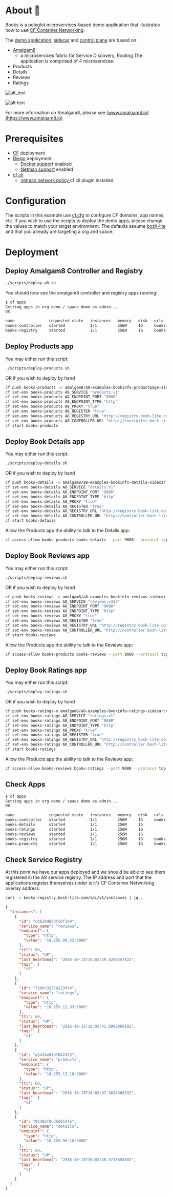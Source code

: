 # About 📖
 Books is a polyglot microservices-based demo application that illustrates how to use [CF Container Networking](https://github.com/cloudfoundry-incubator/netman-release).

 The [demo application](https://www.amalgam8.io/docs/demo/bookinfo/), [sidecar](https://www.amalgam8.io/docs/sidecar) and [control plane](https://www.amalgam8.io/docs/control-plane) are based on:
- [Amalgam8](https://www.amalgam8.io/)
  - a microservices fabric for Service Discovery, Routing
 The application is comprised of 4 microservices:
 - Products
 - Details
 - Reviews
 - Ratings

![alt_text](https://www.amalgam8.io/docs/figures/amalgam8-example-app-bookinfo.svg)

![alt text](https://github.com/markstgodard/books/raw/master/app.png "demo app")

For more information on Amalgam8, please see [www.amalgam8.io](https://www.amalgam8.io)

# Prerequisites
- [CF](https://github.com/cloudfoundry/cf-release) deployment
- [Diego](https://github.com/cloudfoundry/diego-release) deployment
  - [Docker support](https://github.com/cloudfoundry/diego-design-notes/blob/master/docker-support.md) enabled
  - [Netman support](https://github.com/cloudfoundry-incubator/netman-release) enabled
- [cf cli](http://docs.cloudfoundry.org/cf-cli)
  - [netman network policy ](https://github.com/cloudfoundry-incubator/netman-release/releases) cf cli plugin installed

# Configuration
The scripts in this example use [cf.cfg](./cf.cfg) to configure CF domains, app names, etc.
If you wish to use the scripts to deploy the demo apps, please change the values to match your target environment.
The defaults assume [bosh-lite](https://github.com/cloudfoundry/bosh-lite) and that you already are targeting a org and space.

# Deployment

## Deploy Amalgam8 Controller and Registry
```sh
./scripts/deploy-a8.sh
```

You should now see the amalgam8 controller and registry apps running:
```sh
$ cf apps
Getting apps in org demo / space demo as admin...
OK

name               requested state   instances   memory   disk   urls
books-controller   started           1/1         256M     1G     books-controller.bosh-lite.com
books-registry     started           1/1         256M     1G     books-registry.bosh-lite.com
```


## Deploy Products app

You may either run this script:
```sh
./scripts/deploy-products.sh
```

OR if you wish to deploy by hand
```sh
cf push books-products -o amalgam8/a8-examples-bookinfo-productpage-sidecar:v1 --no-start
cf set-env books-products A8_SERVICE "products:v1"
cf set-env books-products A8_ENDPOINT_PORT "9080"
cf set-env books-products A8_ENDPOINT_TYPE "http"
cf set-env books-products A8_PROXY "true"
cf set-env books-products A8_REGISTER "true"
cf set-env books-products A8_REGISTRY_URL "http://registry.bosh-lite.com"
cf set-env books-products A8_CONTROLLER_URL "http://controller.bosh-lite.com"
cf start books-products
```

## Deploy Book Details app

You may either run this script:
```sh
./scripts/deploy-details.sh
```

OR if you wish to deploy by hand
```sh
cf push books-details -o amalgam8/a8-examples-bookinfo-details-sidecar:v1 --no-start --no-route
cf set-env books-details A8_SERVICE "details:v1"
cf set-env books-details A8_ENDPOINT_PORT "9080"
cf set-env books-details A8_ENDPOINT_TYPE "http"
cf set-env books-details A8_PROXY "true"
cf set-env books-details A8_REGISTER "true"
cf set-env books-details A8_REGISTRY_URL "http://registry.bosh-lite.com"
cf set-env books-details A8_CONTROLLER_URL "http://controller.bosh-lite.com"
cf start books-details
```

Allow the Products app the ability to talk to the Details app:
```sh
cf access-allow books-products books-details --port 9080 --protocol tcp
```

## Deploy Book Reviews app

You may either run this script:
```sh
./scripts/deploy-reviews.sh
```

OR if you wish to deploy by hand
```sh
cf push books-reviews -o amalgam8/a8-examples-bookinfo-reviews-sidecar:v3 --no-start --no-route -u none
cf set-env books-reviews A8_SERVICE "reviews:v333"
cf set-env books-reviews A8_ENDPOINT_PORT "9080"
cf set-env books-reviews A8_ENDPOINT_TYPE "http"
cf set-env books-reviews A8_PROXY "true"
cf set-env books-reviews A8_REGISTER "true"
cf set-env books-reviews A8_REGISTRY_URL "http://registry.bosh-lite.com"
cf set-env books-reviews A8_CONTROLLER_URL "http://controller.bosh-lite.com"
cf start books-reviews
```

Allow the Products app the ability to talk to the Reviews app:
```sh
cf access-allow books-products books-reviews --port 9080 --protocol tcp
```

## Deploy Book Ratings app

You may either run this script:
```sh
./scripts/deploy-ratings.sh
```

OR if you wish to deploy by hand
```sh
cf push books-ratings-o amalgam8/a8-examples-bookinfo-ratings-sidecar:v1 --no-start --no-route
cf set-env books-ratings A8_SERVICE "ratings:v1"
cf set-env books-ratings A8_ENDPOINT_PORT "9080"
cf set-env books-ratings A8_ENDPOINT_TYPE "http"
cf set-env books-ratings A8_PROXY "true"
cf set-env books-ratings A8_REGISTER "true"
cf set-env books-ratings A8_REGISTRY_URL "http://registry.bosh-lite.com"
cf set-env books-ratings A8_CONTROLLER_URL "http://controller.bosh-lite.com"
cf start books-ratings
```

Allow the Products app the ability to talk to the Reviews app:
```sh
cf access-allow books-reviews books-ratings --port 9080 --protocol tcp
```

## Check Apps

```sh
$ cf apps
Getting apps in org demo / space demo as admin...
OK

name               requested state   instances   memory   disk   urls
books-controller   started           1/1         256M     1G     books-controller.bosh-lite.com
books-details      started           1/1         256M     1G
books-ratings      started           1/1         256M     1G
books-reviews      started           1/1         256M     1G
books-registry     started           1/1         256M     1G     books-registry.bosh-lite.com
books-products     started           1/1         256M     1G     books-products.bosh-lite.com
```

## Check Service Registry

At this point we have our apps deployed and we should be able to see them registered in the A8 service registry. The IP address and port that the applications register themselves under is it's CF Container Networking overlay address.

```sh
curl -s books-registry.bosh-lite.com/api/v1/instances | jq .
```

```json
{
  "instances": [
    {
      "id": "cb629d65dfc6f1e0",
      "service_name": "reviews",
      "endpoint": {
        "type": "http",
        "value": "10.255.96.22:9080"
      },
      "ttl": 60,
      "status": "UP",
      "last_heartbeat": "2016-10-15T16:03:39.428654742Z",
      "tags": [
        "v3"
      ]
    },
    {
      "id": "7306c32374223fc4",
      "service_name": "ratings",
      "endpoint": {
        "type": "http",
        "value": "10.255.12.33:9080"
      },
      "ttl": 60,
      "status": "UP",
      "last_heartbeat": "2016-10-15T16:03:41.600206818Z",
      "tags": [
        "v1"
      ]
    },
    {
      "id": "a3434e01df042473",
      "service_name": "products",
      "endpoint": {
        "type": "http",
        "value": "10.255.12.18:9080"
      },
      "ttl": 60,
      "status": "UP",
      "last_heartbeat": "2016-10-15T16:03:37.301438833Z",
      "tags": [
        "v1"
      ]
    },
    {
      "id": "8248bf8cd5d514fe",
      "service_name": "details",
      "endpoint": {
        "type": "http",
        "value": "10.255.96.16:9080"
      },
      "ttl": 60,
      "status": "UP",
      "last_heartbeat": "2016-10-15T16:03:40.571665858Z",
      "tags": [
        "v1"
      ]
    }
  ]
}
```

